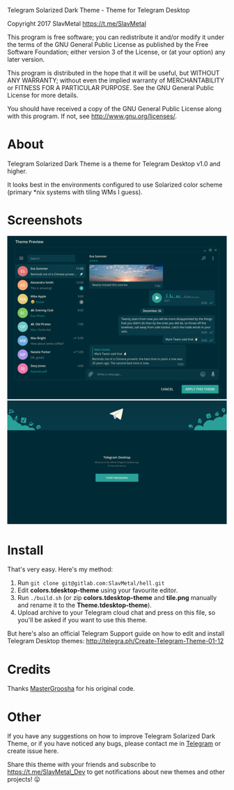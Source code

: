 Telegram Solarized Dark Theme - Theme for Telegram Desktop

Copyright 2017 SlavMetal https://t.me/SlavMetal

This program is free software; you can redistribute it and/or modify
it under the terms of the GNU General Public License as published by
the Free Software Foundation; either version 3 of the License, or
(at your option) any later version.

This program is distributed in the hope that it will be useful,
but WITHOUT ANY WARRANTY; without even the implied warranty of
MERCHANTABILITY or FITNESS FOR A PARTICULAR PURPOSE.  See the
GNU General Public License for more details.

You should have received a copy of the GNU General Public License
along with this program.  If not, see <http://www.gnu.org/licenses/>.


# About 

Telegram Solarized Dark Theme is a theme for Telegram Desktop v1.0 and higher.

It looks best in the environments configured to use Solarized color scheme (primary *nix systems with tiling WMs I guess). 

# Screenshots

![Main screen](Screenshots/main.png)
![Login screen](Screenshots/login.png)


# Install

That's very easy. Here's my method:
1. Run ```git clone git@gitlab.com:SlavMetal/hell.git```
2. Edit **colors.tdesktop-theme** using your favourite editor. 
3. Run ```./build.sh``` (or zip **colors.tdesktop-theme** and **tile.png** manually and rename it to the **Theme.tdesktop-theme**).
4. Upload archive to your Telegram cloud chat and press on this file, so you'll be asked if you want to use this theme. 

But here's also an official Telegram Support guide on how to edit and install Telegram Desktop themes: http://telegra.ph/Create-Telegram-Theme-01-12


# Credits

Thanks [MasterGroosha](https://github.com/MasterGroosha/telegram-soliddark-theme) for his original code.


# Other

If you have any suggestions on how to improve Telegram Solarized Dark Theme, or if you have noticed any bugs, please contact me in [Telegram](https://t.me/SlavMetal) or create issue here. 

Share this theme with your friends and subscribe to https://t.me/SlavMetal_Dev to get notifications about new themes and other projects! :stuck_out_tongue:
